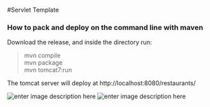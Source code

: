 #Servlet Template
### How to pack and deploy on the command line with maven

Download the release, and inside the directory run:
> mvn compile  
> mvn package  
> mvn tomcat7:run  


The tomcat server will deploy at http://localhost:8080/restaurants/  
  
  
![enter image description here](https://i.imgur.com/jKWBPyr.png)
![enter image description here](https://i.imgur.com/kagdPVS.png)  

